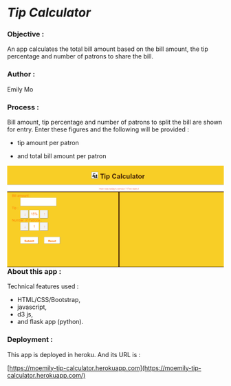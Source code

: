 # ***Tip Calculator***

 

### **Objective :**

An app calculates the total bill amount based on the bill amount, the tip percentage and number of patrons to share the bill.

 

### **Author :**

Emily Mo

 

### **Process :**

Bill amount, tip percentage and number of patrons to split the bill are shown for entry.  Enter these figures and the following will be provided :

- tip amount per patron

- and total bill amount per patron

  

<img src="/static/images/tip_calc.PNG"     alt="Tip Calculator"     style="float: left; margin-right: 50px;" />



### **About this app :**

Technical features used :

- HTML/CSS/Bootstrap, 
- javascript,
- d3 js,
- and flask app (python). 



### Deployment :

This app is deployed in heroku.  And its URL is : 

[https://moemily-tip-calculator.herokuapp.com](https://moemily-tip-calculator.herokuapp.com/)



